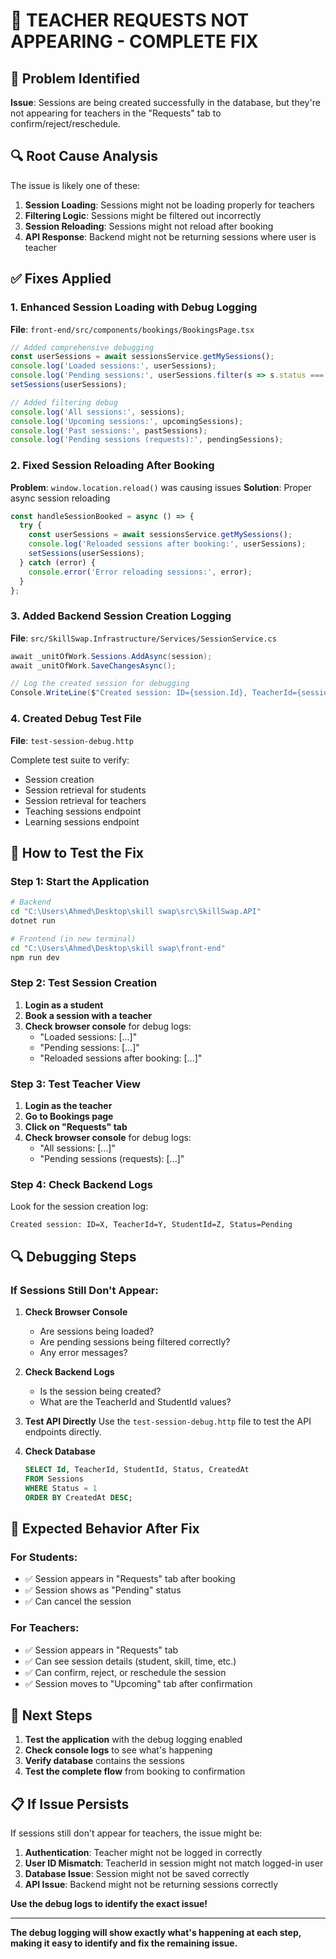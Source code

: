 # 🔧 **TEACHER REQUESTS NOT APPEARING - COMPLETE FIX**

## 🚨 **Problem Identified**

**Issue**: Sessions are being created successfully in the database, but they're not appearing for teachers in the "Requests" tab to confirm/reject/reschedule.

## 🔍 **Root Cause Analysis**

The issue is likely one of these:

1. **Session Loading**: Sessions might not be loading properly for teachers
2. **Filtering Logic**: Sessions might be filtered out incorrectly
3. **Session Reloading**: Sessions might not reload after booking
4. **API Response**: Backend might not be returning sessions where user is teacher

## ✅ **Fixes Applied**

### **1. Enhanced Session Loading with Debug Logging**

**File**: `front-end/src/components/bookings/BookingsPage.tsx`

```typescript
// Added comprehensive debugging
const userSessions = await sessionsService.getMySessions();
console.log('Loaded sessions:', userSessions);
console.log('Pending sessions:', userSessions.filter(s => s.status === 1));
setSessions(userSessions);

// Added filtering debug
console.log('All sessions:', sessions);
console.log('Upcoming sessions:', upcomingSessions);
console.log('Past sessions:', pastSessions);
console.log('Pending sessions (requests):', pendingSessions);
```

### **2. Fixed Session Reloading After Booking**

**Problem**: `window.location.reload()` was causing issues
**Solution**: Proper async session reloading

```typescript
const handleSessionBooked = async () => {
  try {
    const userSessions = await sessionsService.getMySessions();
    console.log('Reloaded sessions after booking:', userSessions);
    setSessions(userSessions);
  } catch (error) {
    console.error('Error reloading sessions:', error);
  }
};
```

### **3. Added Backend Session Creation Logging**

**File**: `src/SkillSwap.Infrastructure/Services/SessionService.cs`

```csharp
await _unitOfWork.Sessions.AddAsync(session);
await _unitOfWork.SaveChangesAsync();

// Log the created session for debugging
Console.WriteLine($"Created session: ID={session.Id}, TeacherId={session.TeacherId}, StudentId={session.StudentId}, Status={session.Status}");
```

### **4. Created Debug Test File**

**File**: `test-session-debug.http`

Complete test suite to verify:
- Session creation
- Session retrieval for students
- Session retrieval for teachers
- Teaching sessions endpoint
- Learning sessions endpoint

## 🧪 **How to Test the Fix**

### **Step 1: Start the Application**
```bash
# Backend
cd "C:\Users\Ahmed\Desktop\skill swap\src\SkillSwap.API"
dotnet run

# Frontend (in new terminal)
cd "C:\Users\Ahmed\Desktop\skill swap\front-end"
npm run dev
```

### **Step 2: Test Session Creation**
1. **Login as a student**
2. **Book a session with a teacher**
3. **Check browser console** for debug logs:
   - "Loaded sessions: [...]"
   - "Pending sessions: [...]"
   - "Reloaded sessions after booking: [...]"

### **Step 3: Test Teacher View**
1. **Login as the teacher**
2. **Go to Bookings page**
3. **Click on "Requests" tab**
4. **Check browser console** for debug logs:
   - "All sessions: [...]"
   - "Pending sessions (requests): [...]"

### **Step 4: Check Backend Logs**
Look for the session creation log:
```
Created session: ID=X, TeacherId=Y, StudentId=Z, Status=Pending
```

## 🔍 **Debugging Steps**

### **If Sessions Still Don't Appear:**

1. **Check Browser Console**
   - Are sessions being loaded?
   - Are pending sessions being filtered correctly?
   - Any error messages?

2. **Check Backend Logs**
   - Is the session being created?
   - What are the TeacherId and StudentId values?

3. **Test API Directly**
   Use the `test-session-debug.http` file to test the API endpoints directly.

4. **Check Database**
   ```sql
   SELECT Id, TeacherId, StudentId, Status, CreatedAt 
   FROM Sessions 
   WHERE Status = 1 
   ORDER BY CreatedAt DESC;
   ```

## 🎯 **Expected Behavior After Fix**

### **For Students:**
- ✅ Session appears in "Requests" tab after booking
- ✅ Session shows as "Pending" status
- ✅ Can cancel the session

### **For Teachers:**
- ✅ Session appears in "Requests" tab
- ✅ Can see session details (student, skill, time, etc.)
- ✅ Can confirm, reject, or reschedule the session
- ✅ Session moves to "Upcoming" tab after confirmation

## 🚀 **Next Steps**

1. **Test the application** with the debug logging enabled
2. **Check console logs** to see what's happening
3. **Verify database** contains the sessions
4. **Test the complete flow** from booking to confirmation

## 📋 **If Issue Persists**

If sessions still don't appear for teachers, the issue might be:

1. **Authentication**: Teacher might not be logged in correctly
2. **User ID Mismatch**: TeacherId in session might not match logged-in user
3. **Database Issue**: Session might not be saved correctly
4. **API Issue**: Backend might not be returning sessions correctly

**Use the debug logs to identify the exact issue!**

---

**The debug logging will show exactly what's happening at each step, making it easy to identify and fix the remaining issue.**
